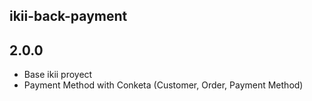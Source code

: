 ## ikii-back-payment

## 2.0.0
* Base ikii proyect
* Payment Method with Conketa (Customer, Order, Payment Method)



